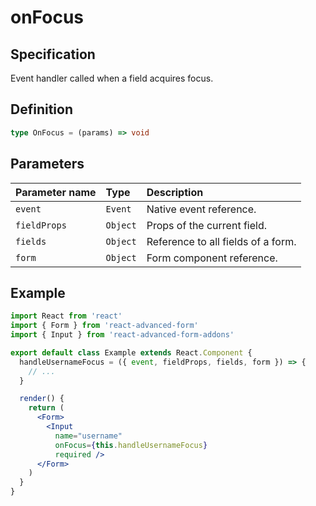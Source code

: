 # onFocus

## Specification

Event handler called when a field acquires focus.

## Definition

```typescript
type OnFocus = (params) => void
```

## Parameters

| Parameter name | Type | Description |
| :--- | :--- | :--- |
| `event` | `Event` | Native event reference. |
| `fieldProps` | `Object` | Props of the current field. |
| `fields` | `Object` | Reference to all fields of a form. |
| `form` | `Object` | Form component reference. |

## Example

```jsx
import React from 'react'
import { Form } from 'react-advanced-form'
import { Input } from 'react-advanced-form-addons'

export default class Example extends React.Component {
  handleUsernameFocus = ({ event, fieldProps, fields, form }) => {
    // ...
  }

  render() {
    return (
      <Form>
        <Input
          name="username"
          onFocus={this.handleUsernameFocus}
          required />
      </Form>
    )
  }
}
```

